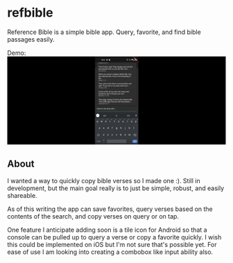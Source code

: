 # refbible

Reference Bible is a simple bible app. Query, favorite, and find bible passages easily.

Demo:
[![Watch the RefBible demo](assests/refbible.png)](https://youtu.be/K9By2rVrnww)

## About
I wanted a way to quickly copy bible verses so I made one :). Still in development, but the main goal really is to just be simple, robust, and
easily shareable.

As of this writing the app can save favorites, query verses based on the contents of the search, and copy verses on query or on tap. 

One feature I anticipate adding soon is a tile icon for Android so that a console can be pulled up to query a verse or copy a favorite quickly.
I wish this could be implemented on iOS but I'm not sure that's possible yet. For ease of use I am looking into creating a combobox like input
ability also.
